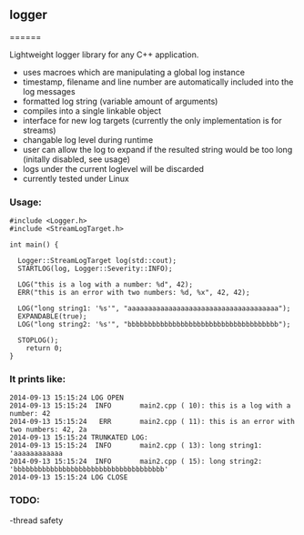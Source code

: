 ## logger
======

Lightweight logger library for any C++ application.

- uses macroes which are manipulating a global log instance
- timestamp, filename and line number are automatically included into the log messages
- formatted log string (variable amount of arguments)
- compiles into a single linkable object
- interface for new log targets (currently the only implementation is for streams)
- changable log level during runtime
- user can allow the log to expand if the resulted string would be too long (initally disabled, see usage)
- logs under the current loglevel will be discarded
- currently tested under Linux

### Usage:
```
#include <Logger.h>
#include <StreamLogTarget.h>

int main() {

  Logger::StreamLogTarget log(std::cout);
  STARTLOG(log, Logger::Severity::INFO);

  LOG("this is a log with a number: %d", 42);
  ERR("this is an error with two numbers: %d, %x", 42, 42);

  LOG("long string1: '%s'", "aaaaaaaaaaaaaaaaaaaaaaaaaaaaaaaaaaaaa");
  EXPANDABLE(true);
  LOG("long string2: '%s'", "bbbbbbbbbbbbbbbbbbbbbbbbbbbbbbbbbbbbb");

  STOPLOG();
    return 0;
}

```

### It prints like:
```
2014-09-13 15:15:24 LOG OPEN
2014-09-13 15:15:24  INFO       main2.cpp ( 10): this is a log with a number: 42
2014-09-13 15:15:24   ERR       main2.cpp ( 11): this is an error with two numbers: 42, 2a
2014-09-13 15:15:24 TRUNKATED LOG:
2014-09-13 15:15:24  INFO       main2.cpp ( 13): long string1: 'aaaaaaaaaaaa
2014-09-13 15:15:24  INFO       main2.cpp ( 15): long string2: 'bbbbbbbbbbbbbbbbbbbbbbbbbbbbbbbbbbbbb'
2014-09-13 15:15:24 LOG CLOSE
```

### TODO:
-thread safety
